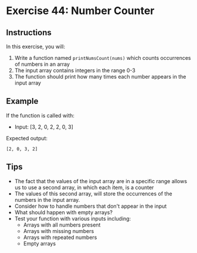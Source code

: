 # Exercise 44: Number Counter

## Instructions
In this exercise, you will:
1. Write a function named `printNumsCount(nums)` which counts occurrences of numbers in an array
2. The input array contains integers in the range 0-3
3. The function should print how many times each number appears in the input array

## Example
If the function is called with:
- Input: [3, 2, 0, 2, 2, 0, 3]

Expected output:
```
[2, 0, 3, 2]
```

## Tips
- The fact that the values of the input array are in a specific range allows us to use a second array, in which each item, is a counter
- The values of this second array, will store the occurrences of the numbers in the input array. 
- Consider how to handle numbers that don't appear in the input
- What should happen with empty arrays?
- Test your function with various inputs including:
  - Arrays with all numbers present
  - Arrays with missing numbers
  - Arrays with repeated numbers
  - Empty arrays